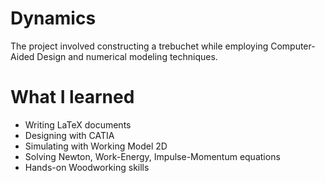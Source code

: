 # Dynamics
The project involved constructing a trebuchet while
employing Computer-Aided Design and numerical modeling techniques.
# What I learned
- Writing LaTeX documents
- Designing with CATIA
- Simulating with Working Model 2D
- Solving Newton, Work-Energy, Impulse-Momentum equations
- Hands-on Woodworking skills
